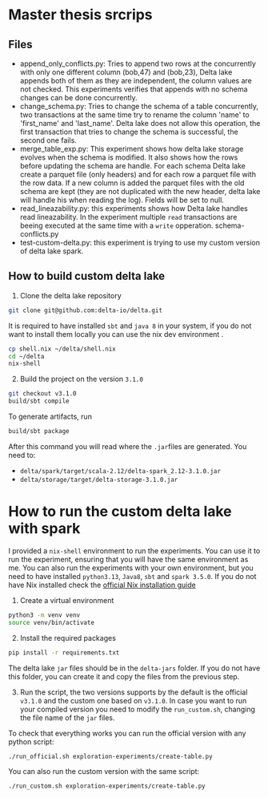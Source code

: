 # Master thesis srcrips
## Files
- append_only_conflicts.py: Tries to append two rows at the concurrently with only one different column (bob,47) and (bob,23), Delta lake appends both of them as they are independent, the column values are not checked. This experiments verifies that appends with no schema changes can be done concurrently.
- change_schema.py: Tries to change the schema of a table concurrently, two transactions at the same time try to rename the column 'name' to 'first_name' and 'last_name'. Delta lake does not allow this operation, the first transaction that tries to change the schema is successful, the second one fails.
- merge_table_exp.py: This experiment shows how delta lake storage evolves when the schema is modified. It also shows how the rows before updating the schema are handle. For each schema Delta lake create a parquet file (only headers) and for each row a parquet file with the row data. If a new column is added the parquet files with the old schema are kept (they are not duplicated with the new header, delta lake will handle his when reading the log). Fields will be set to null.
- read_lineazability.py: this experiments shows how Delta lake handles read lineazability. In the experiment multiple `read` transactions are beeing executed at the same time with a `write` opperation. 
schema-conflicts.py
- test-custom-delta.py: this experiment is trying to use my custom version of delta lake spark.

## How to build custom delta lake
1. Clone the delta lake repository
```bash
git clone git@github.com:delta-io/delta.git 
```
It is required to have installed `sbt` and `java 8` in your system, if you do not want to install them locally you can use the nix dev environment .
```bash
cp shell.nix ~/delta/shell.nix
cd ~/delta
nix-shell
```
2. Build the project on the version `3.1.0`
```bash
git checkout v3.1.0
build/sbt compile
```

To generate artifacts, run
```bash
build/sbt package
```
 After this command you will read where the `.jar`files are generated. You need to:
- `delta/spark/target/scala-2.12/delta-spark_2.12-3.1.0.jar`
- `delta/storage/target/delta-storage-3.1.0.jar`

# How to run the custom delta lake with spark
I provided a `nix-shell` environment to run the experiments. You can use it to run the experiment, ensuring that you will have the same environment as me. You can also run the experiments with your own environment, but you need to have installed `python3.13`, `Java8`, `sbt` and `spark 3.5.0`. If you do not have Nix installed check the [official Nix installation guide](https://nixos.org/download)

1. Create a virtual environment
```bash
python3 -m venv venv
source venv/bin/activate
```
2. Install the required packages
```bash
pip install -r requirements.txt
```
The delta lake `jar` files should be in the `delta-jars` folder. If you do not have this folder, you can create it and copy the files from the previous step.

3. Run the script, the two versions supports by the default is the official `v3.1.0` and the custom one based on `v3.1.0`. In case you want to run your compiled version you need to modify the `run_custom.sh`, changing the file name of the `jar` files.

To check that everything works you can run the official version with any python script:
```bash
./run_official.sh exploration-experiments/create-table.py
```
You can also run the custom version with the same script:
```bash
./run_custom.sh exploration-experiments/create-table.py
```
